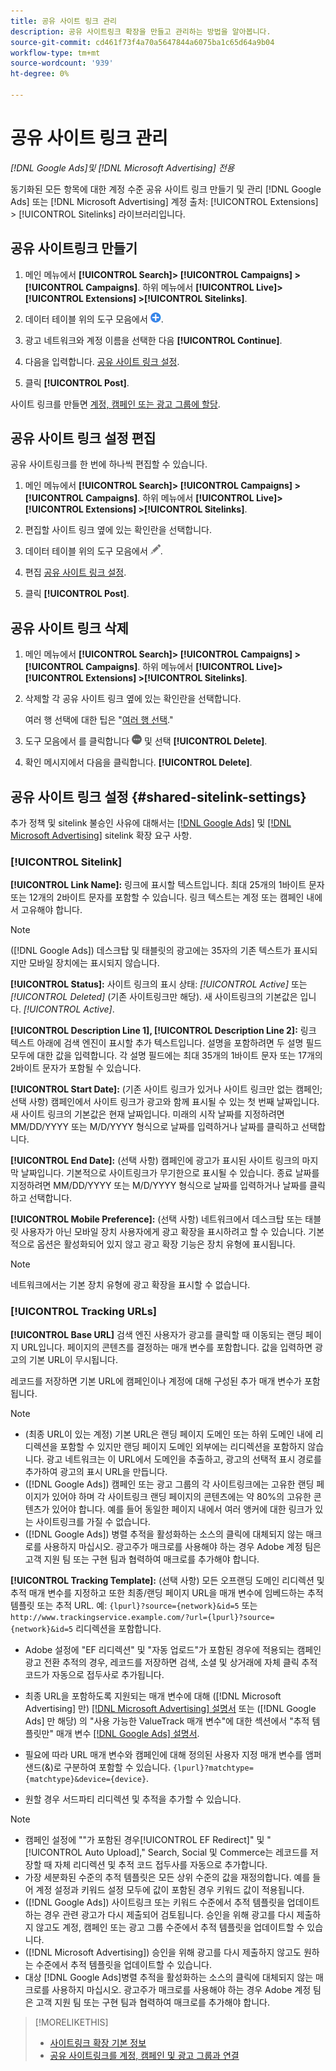 ```yaml
---
title: 공유 사이트 링크 관리
description: 공유 사이트링크 확장을 만들고 관리하는 방법을 알아봅니다.
source-git-commit: cd461f73f4a70a5647844a6075ba1c65d64a9b04
workflow-type: tm+mt
source-wordcount: '939'
ht-degree: 0%

---
```


# 공유 사이트 링크 관리

*[!DNL Google Ads]및 [!DNL Microsoft Advertising] 전용*

동기화된 모든 항목에 대한 계정 수준 공유 사이트 링크 만들기 및 관리 [!DNL Google Ads] 또는 [!DNL Microsoft Advertising] 계정 출처: [!UICONTROL Extensions] > [!UICONTROL Sitelinks] 라이브러리입니다.

## 공유 사이트링크 만들기

1. 메인 메뉴에서 **[!UICONTROL Search]> [!UICONTROL Campaigns] >[!UICONTROL Campaigns]**. 하위 메뉴에서 **[!UICONTROL Live]> [!UICONTROL Extensions] >[!UICONTROL Sitelinks]**.

1. 데이터 테이블 위의 도구 모음에서 ![만들기](/help/search-social-commerce/assets/add.png "만들기").

1. 광고 네트워크와 계정 이름을 선택한 다음 **[!UICONTROL Continue]**.

1. 다음을 입력합니다. [공유 사이트 링크 설정](#shared-sitelink-settings).

1. 클릭 **[!UICONTROL Post]**.

사이트 링크를 만들면 [계정, 캠페인 또는 광고 그룹에 할당](sitelink-extension-associate.md).

## 공유 사이트 링크 설정 편집

공유 사이트링크를 한 번에 하나씩 편집할 수 있습니다.

1. 메인 메뉴에서 **[!UICONTROL Search]> [!UICONTROL Campaigns] >[!UICONTROL Campaigns]**. 하위 메뉴에서 **[!UICONTROL Live]> [!UICONTROL Extensions] >[!UICONTROL Sitelinks]**.

1. 편집할 사이트 링크 옆에 있는 확인란을 선택합니다.

1. 데이터 테이블 위의 도구 모음에서 ![편집](/help/search-social-commerce/assets/edit.png "편집").

1. 편집 [공유 사이트 링크 설정](#shared-sitelink-settings).

1. 클릭 **[!UICONTROL Post]**.

## 공유 사이트 링크 삭제

1. 메인 메뉴에서 **[!UICONTROL Search]> [!UICONTROL Campaigns] >[!UICONTROL Campaigns]**. 하위 메뉴에서 **[!UICONTROL Live]> [!UICONTROL Extensions] >[!UICONTROL Sitelinks]**.

1. 삭제할 각 공유 사이트 링크 옆에 있는 확인란을 선택합니다.

   여러 행 선택에 대한 팁은 &quot;[여러 행 선택](/help/search-social-commerce/common-tasks/navigation-editing-selection/multiple-rows-select.md).&quot;

1. 도구 모음에서 를 클릭합니다 ![자세히](/help/search-social-commerce/assets/more.png "자세히") 및 선택 **[!UICONTROL Delete]**.

1. 확인 메시지에서 다음을 클릭합니다. **[!UICONTROL Delete]**.

## 공유 사이트 링크 설정 {#shared-sitelink-settings}

추가 정책 및 sitelink 불승인 사유에 대해서는 [[!DNL Google Ads]](https://support.google.com/adspolicy/answer/1054210) 및 [[!DNL Microsoft Advertising]](https://about.ads.microsoft.com/en-us/resources/policies/ad-extensions-policies) sitelink 확장 요구 사항.

### [!UICONTROL Sitelink]

**[!UICONTROL Link Name]:** 링크에 표시할 텍스트입니다. 최대 25개의 1바이트 문자 또는 12개의 2바이트 문자를 포함할 수 있습니다. 링크 텍스트는 계정 또는 캠페인 내에서 고유해야 합니다.

>[!NOTE]
>
>([!DNL Google Ads]) 데스크탑 및 태블릿의 광고에는 35자의 기존 텍스트가 표시되지만 모바일 장치에는 표시되지 않습니다.

**[!UICONTROL Status]:** 사이트 링크의 표시 상태:  *[!UICONTROL Active]* 또는 *[!UICONTROL Deleted]* (기존 사이트링크만 해당). 새 사이트링크의 기본값은 입니다. *[!UICONTROL Active]*.

**[!UICONTROL Description Line 1], [!UICONTROL Description Line 2]:** 링크 텍스트 아래에 검색 엔진이 표시할 추가 텍스트입니다. 설명을 포함하려면 두 설명 필드 모두에 대한 값을 입력합니다. 각 설명 필드에는 최대 35개의 1바이트 문자 또는 17개의 2바이트 문자가 포함될 수 있습니다.

**[!UICONTROL Start Date]:** (기존 사이트 링크가 있거나 사이트 링크만 없는 캠페인; 선택 사항) 캠페인에서 사이트 링크가 광고와 함께 표시될 수 있는 첫 번째 날짜입니다. 새 사이트 링크의 기본값은 현재 날짜입니다. 미래의 시작 날짜를 지정하려면 MM/DD/YYYY 또는 M/D/YYYY 형식으로 날짜를 입력하거나 날짜를 클릭하고 선택합니다.

**[!UICONTROL End Date]:** (선택 사항) 캠페인에 광고가 표시된 사이트 링크의 마지막 날짜입니다. 기본적으로 사이트링크가 무기한으로 표시될 수 있습니다. 종료 날짜를 지정하려면 MM/DD/YYYY 또는 M/D/YYYY 형식으로 날짜를 입력하거나 날짜를 클릭하고 선택합니다.

**[!UICONTROL Mobile Preference]:** (선택 사항) 네트워크에서 데스크탑 또는 태블릿 사용자가 아닌 모바일 장치 사용자에게 광고 확장을 표시하려고 할 수 있습니다. 기본적으로 옵션은 활성화되어 있지 않고 광고 확장 기능은 장치 유형에 표시됩니다.

>[!NOTE]
>
>네트워크에서는 기본 장치 유형에 광고 확장을 표시할 수 없습니다.

### [!UICONTROL Tracking URLs]

**[!UICONTROL Base URL]** 검색 엔진 사용자가 광고를 클릭할 때 이동되는 랜딩 페이지 URL입니다. 페이지의 콘텐츠를 결정하는 매개 변수를 포함합니다. 값을 입력하면 광고의 기본 URL이 무시됩니다.

레코드를 저장하면 기본 URL에 캠페인이나 계정에 대해 구성된 추가 매개 변수가 포함됩니다.

>[!NOTE]
>
>* (최종 URL이 있는 계정) 기본 URL은 랜딩 페이지 도메인 또는 하위 도메인 내에 리디렉션을 포함할 수 있지만 랜딩 페이지 도메인 외부에는 리디렉션을 포함하지 않습니다. 광고 네트워크는 이 URL에서 도메인을 추출하고, 광고의 선택적 표시 경로를 추가하여 광고의 표시 URL을 만듭니다.
>* ([!DNL Google Ads]) 캠페인 또는 광고 그룹의 각 사이트링크에는 고유한 랜딩 페이지가 있어야 하며 각 사이트링크 랜딩 페이지의 콘텐츠에는 약 80%의 고유한 콘텐츠가 있어야 합니다. 예를 들어 동일한 페이지 내에서 여러 앵커에 대한 링크가 있는 사이트링크를 가질 수 없습니다.
>* ([!DNL Google Ads]) 병렬 추적을 활성화하는 소스의 클릭에 대체되지 않는 매크로를 사용하지 마십시오. 광고주가 매크로를 사용해야 하는 경우 Adobe 계정 팀은 고객 지원 팀 또는 구현 팀과 협력하여 매크로를 추가해야 합니다.


**[!UICONTROL Tracking Template]:** (선택 사항) 모든 오프랜딩 도메인 리디렉션 및 추적 매개 변수를 지정하고 또한 최종/랜딩 페이지 URL을 매개 변수에 임베드하는 추적 템플릿 또는 추적 URL. 예: `{lpurl}?source={network}&id=5` 또는 `http://www.trackingservice.example.com/?url={lpurl}?source={network}&id=5` 리디렉션을 포함합니다.

* Adobe 설정에 &quot;EF 리디렉션&quot; 및 &quot;자동 업로드&quot;가 포함된 경우에 적용되는 캠페인 광고 전환 추적의 경우, 레코드를 저장하면 검색, 소셜 및 상거래에 자체 클릭 추적 코드가 자동으로 접두사로 추가됩니다.

* 최종 URL을 포함하도록 지원되는 매개 변수에 대해 ([!DNL Microsoft Advertising] 만) [[!DNL Microsoft Advertising] 설명서](https://help.ads.microsoft.com/#apex/3/en/56799) 또는 ([!DNL Google Ads] 만 해당) 의 &quot;사용 가능한 ValueTrack 매개 변수&quot;에 대한 섹션에서 &quot;추적 템플릿만&quot; 매개 변수 [[!DNL Google Ads] 설명서](https://support.google.com/google-ads/answer/6305348).

* 필요에 따라 URL 매개 변수와 캠페인에 대해 정의된 사용자 지정 매개 변수를 앰퍼샌드(&amp;)로 구분하여 포함할 수 있습니다. `{lpurl}?matchtype={matchtype}&device={device}`.

* 원할 경우 서드파티 리디렉션 및 추적을 추가할 수 있습니다.

>[!NOTE]
>
>* 캠페인 설정에 &quot;&quot;가 포함된 경우[!UICONTROL EF Redirect]&quot; 및 &quot;[!UICONTROL Auto Upload],&quot; Search, Social 및 Commerce는 레코드를 저장할 때 자체 리디렉션 및 추적 코드 접두사를 자동으로 추가합니다.
>* 가장 세분화된 수준의 추적 템플릿은 모든 상위 수준의 값을 재정의합니다. 예를 들어 계정 설정과 키워드 설정 모두에 값이 포함된 경우 키워드 값이 적용됩니다.
>* ([!DNL Google Ads]) 사이트링크 또는 키워드 수준에서 추적 템플릿을 업데이트하는 경우 관련 광고가 다시 제출되어 검토됩니다. 승인을 위해 광고를 다시 제출하지 않고도 계정, 캠페인 또는 광고 그룹 수준에서 추적 템플릿을 업데이트할 수 있습니다.
>* ([!DNL Microsoft Advertising]) 승인을 위해 광고를 다시 제출하지 않고도 원하는 수준에서 추적 템플릿을 업데이트할 수 있습니다.
>* 대상 [!DNL Google Ads]병렬 추적을 활성화하는 소스의 클릭에 대체되지 않는 매크로를 사용하지 마십시오. 광고주가 매크로를 사용해야 하는 경우 Adobe 계정 팀은 고객 지원 팀 또는 구현 팀과 협력하여 매크로를 추가해야 합니다.


>[!MORELIKETHIS]
>
>* [사이트링크 확장 기본 정보](sitelink-extension-about.md)
>* [공유 사이트링크를 계정, 캠페인 및 광고 그룹과 연결](sitelink-extension-associate.md)

